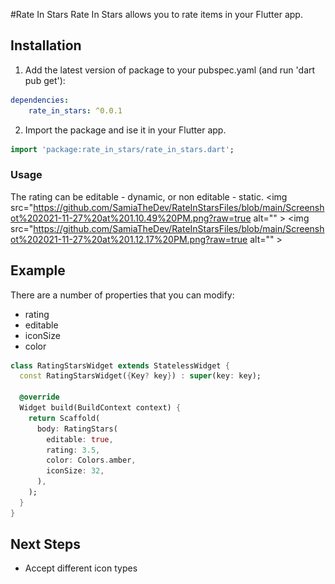 #Rate In Stars
Rate In Stars allows you to rate items in your Flutter app.


## Installation

1. Add the latest version of package to your pubspec.yaml (and run 'dart pub get'):
```yaml
dependencies:
    rate_in_stars: ^0.0.1
```
2. Import the package and ise it in your Flutter app.
```dart
import 'package:rate_in_stars/rate_in_stars.dart';
```
### Usage
The rating can be editable - dynamic, or non editable - static.
<img src="https://github.com/SamiaTheDev/RateInStarsFiles/blob/main/Screenshot%202021-11-27%20at%201.10.49%20PM.png?raw=true alt="" >
<img src="https://github.com/SamiaTheDev/RateInStarsFiles/blob/main/Screenshot%202021-11-27%20at%201.12.17%20PM.png?raw=true alt="" >


## Example
There are a number of properties that you can modify:

- rating
- editable
- iconSize
- color

```dart
class RatingStarsWidget extends StatelessWidget {
  const RatingStarsWidget({Key? key}) : super(key: key);

  @override
  Widget build(BuildContext context) {
    return Scaffold(
      body: RatingStars(
        editable: true,
        rating: 3.5,
        color: Colors.amber,
        iconSize: 32,
      ),
    );
  }
}
```

## Next Steps
 - Accept different icon types 


